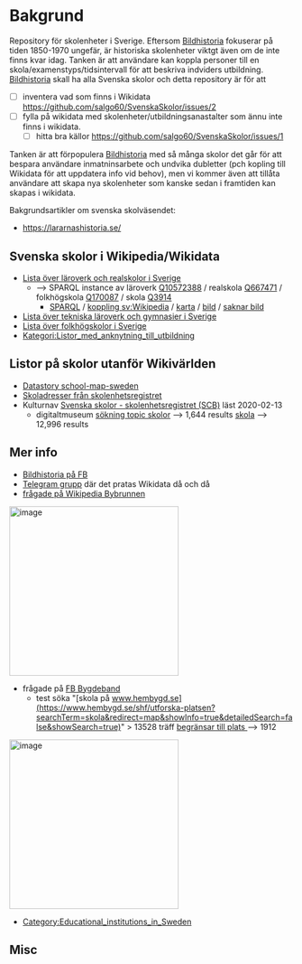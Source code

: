 # Bakgrund
Repository för skolenheter i Sverige. Eftersom [Bildhistoria](https://blogg.bildhistoria.se/) fokuserar på tiden 1850-1970 ungefär, är historiska skolenheter viktgt även om de inte finns kvar idag. Tanken är att användare kan koppla personer till en skola/examenstyps/tidsintervall för att beskriva indviders utbildning. [Bildhistoria](https://blogg.bildhistoria.se/) skall ha alla Svenska skolor och detta repository är för att 

* [ ] inventera vad som finns i Wikidata https://github.com/salgo60/SvenskaSkolor/issues/2
* [ ] fylla på wikidata med skolenheter/utbildningsanastalter som ännu inte finns i wikidata. 
  * [ ] hitta bra källor https://github.com/salgo60/SvenskaSkolor/issues/1

Tanken är att förpopulera [Bildhistoria](https://blogg.bildhistoria.se/) med så många skolor det går för att bespara användare inmatninsarbete och undvika dubletter (pch kopling till Wikidata för att uppdatera info vid behov), men vi kommer även att tillåta användare att skapa nya skolenheter som kanske sedan i framtiden kan skapas i wikidata. 

Bakgrundsartikler om svenska skolväsendet: 

* https://lararnashistoria.se/

## Svenska skolor i Wikipedia/Wikidata

* [Lista över läroverk och realskolor i Sverige](https://sv.wikipedia.org/wiki/Lista_%C3%B6ver_l%C3%A4roverk_och_realskolor_i_Sverige) 
   * --> SPARQL instance av läroverk [Q10572388](https://www.wikidata.org/wiki/Q10572388) / realskola [Q667471](https://www.wikidata.org/wiki/Q667471) / folkhögskola [Q170087](https://www.wikidata.org/wiki/Q170087) / skola [Q3914](https://www.wikidata.org/wiki/Q3914)
      * [SPARQL](https://w.wiki/58nT) / [koppling sv:Wikipedia](https://w.wiki/58nb) / [karta](https://w.wiki/58nj) / [bild](https://w.wiki/58nm) / [saknar bild](https://w.wiki/58ni)
* [Lista över tekniska läroverk och gymnasier i Sverige](https://sv.m.wikipedia.org/wiki/Lista_%C3%B6ver_tekniska_l%C3%A4roverk_och_gymnasier_i_Sverige)
* [Lista över folkhögskolor i Sverige](https://sv.wikipedia.org/wiki/Lista_%C3%B6ver_folkh%C3%B6gskolor_i_Sverige)
* [Kategori:Listor_med_anknytning_till_utbildning](https://sv.wikipedia.org/wiki/Kategori:Listor_med_anknytning_till_utbildning)

## Listor på skolor utanför Wikivärlden
* [Datastory school-map-sweden](https://www.datastory.org/sv/services/school-map-sweden)
* [Skoladresser från skolenhetsregistret](https://www.skolverket.se/skolutveckling/statistik/skoladresser-fran-skolenhetsregistret)
* Kulturnav [Svenska skolor - skolenhetsregistret (SCB)](https://kulturnav.org/566244ce-12e7-430c-a00c-005edda27564) läst 2020-02-13
   * digitaltmuseum [sökning topic skolor](https://digitaltmuseum.se/search/?aq=topic%3A%22Skolor%22) --> 1,644 results [skola](https://digitaltmuseum.se/search/?aq=topic%3A%22Skola%22) --> 12,996 results


## Mer info
* [Bildhistoria på FB](https://www.facebook.com/Bildhistoria-101067058804043/)
* [Telegram grupp](https://t.me/joinchat/FgDj6BTRqdKkYZaCqOB_FA) där det pratas Wikidata då och då
* [frågade på Wikipedia Bybrunnen](https://sv.wikipedia.org/wiki/Wikipedia:Bybrunnen#Bildhistoria_-_skolor_i_Sverige)

<img width="300" alt="image" src="https://user-images.githubusercontent.com/14206509/167285159-0be86c17-8efc-4809-ae38-4703a16520bd.png">

* frågade på [FB Bygdeband](https://www.facebook.com/Bygdeband/posts/10158061895557315)
  * test söka "[skola på www.hembygd.se](https://www.hembygd.se/shf/utforska-platsen?searchTerm=skola&redirect=map&showInfo=true&detailedSearch=false&showSearch=true)" > 13528 träff [begränsar till plats ](https://www.hembygd.se/shf/utforska-platsen?searchTerm=skola&redirect=map&showInfo=true&detailedSearch=false&showSearch=true)--> 1912

<img width="300" alt="image" src="https://user-images.githubusercontent.com/14206509/167285284-073e3d97-eb9e-4159-96af-e659b4034617.png">


* [Category:Educational_institutions_in_Sweden](https://commons.wikimedia.org/wiki/Category:Educational_institutions_in_Sweden)

## Misc ##

